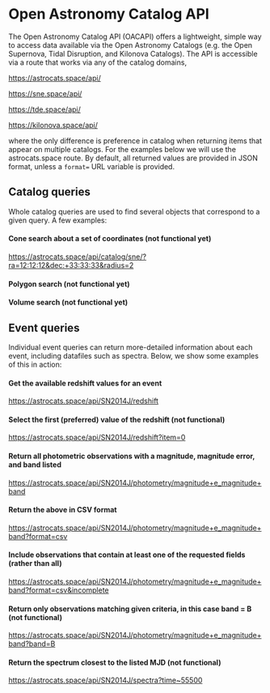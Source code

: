 # Open Astronomy Catalog API

The Open Astronomy Catalog API (OACAPI) offers a lightweight, simple way to access data available via the Open Astronomy Catalogs (e.g. the Open Supernova, Tidal Disruption, and Kilonova Catalogs). The API is accessible via a route that works via any of the catalog domains,

https://astrocats.space/api/

https://sne.space/api/

https://tde.space/api/

https://kilonova.space/api/

where the only difference is preference in catalog when returning items that appear on multiple catalogs. For the examples below we will use the astrocats.space route. By default, all returned values are provided in JSON format, unless a `format=` URL variable is provided.

## Catalog queries

Whole catalog queries are used to find several objects that correspond to a given query. A few examples:

#### Cone search about a set of coordinates (not functional yet)

https://astrocats.space/api/catalog/sne/?ra=12:12:12&dec:+33:33:33&radius=2

#### Polygon search (not functional yet)

#### Volume search (not functional yet)

## Event queries

Individual event queries can return more-detailed information about each event, including datafiles such as spectra. Below, we show some examples of this in action:

#### Get the available redshift values for an event

https://astrocats.space/api/SN2014J/redshift

#### Select the first (preferred) value of the redshift (not functional)

https://astrocats.space/api/SN2014J/redshift?item=0

#### Return all photometric observations with a magnitude, magnitude error, and band listed

https://astrocats.space/api/SN2014J/photometry/magnitude+e_magnitude+band

#### Return the above in CSV format

https://astrocats.space/api/SN2014J/photometry/magnitude+e_magnitude+band?format=csv

#### Include observations that contain at least one of the requested fields (rather than all)

https://astrocats.space/api/SN2014J/photometry/magnitude+e_magnitude+band?format=csv&incomplete

#### Return only observations matching given criteria, in this case band = B (not functional)

https://astrocats.space/api/SN2014J/photometry/magnitude+e_magnitude+band?band=B

#### Return the spectrum closest to the listed MJD (not functional)

https://astrocats.space/api/SN2014J/spectra?time~55500
